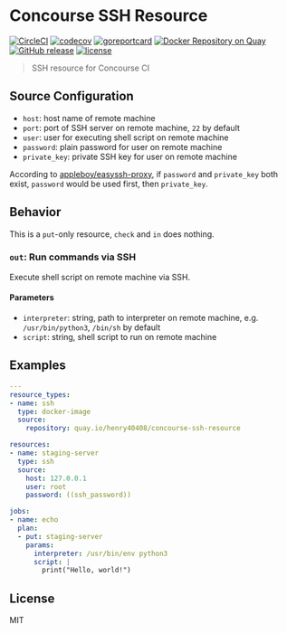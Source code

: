 # Concourse SSH Resource

[![CircleCI](https://circleci.com/gh/henry40408/concourse-ssh-resource.svg?style=shield)](https://circleci.com/gh/henry40408/concourse-ssh-resource) [![codecov](https://codecov.io/gh/henry40408/concourse-ssh-resource/branch/master/graph/badge.svg)](https://codecov.io/gh/henry40408/concourse-ssh-resource) [![goreportcard](https://goreportcard.com/badge/github.com/henry40408/concourse-ssh-resource)](https://goreportcard.com/report/github.com/henry40408/concourse-ssh-resource) [![Docker Repository on Quay](https://quay.io/repository/henry40408/concourse-ssh-resource/status "Docker Repository on Quay")](https://quay.io/repository/henry40408/concourse-ssh-resource) [![GitHub release](https://img.shields.io/github/release/henry40408/concourse-ssh-resource.svg)](https://github.com/henry40408/concourse-ssh-resource) [![license](https://img.shields.io/github/license/henry40408/concourse-ssh-resource.svg)](https://github.com/henry40408/concourse-ssh-resource)

> SSH resource for Concourse CI

## Source Configuration

- `host`: host name of remote machine
- `port`: port of SSH server on remote machine, `22` by default
- `user`: user for executing shell script on remote machine
- `password`: plain password for user on remote machine
- `private_key`: private SSH key for user on remote machine

According to [appleboy/easyssh-proxy](https://github.com/appleboy/easyssh-proxy/blob/b777a323265704a7015f3526c3fe31b4f0daa722/easyssh.go#L69-L105), if `password` and `private_key` both exist, `password` would be used first, then `private_key`.

## Behavior

This is a `put`-only resource, `check` and `in` does nothing.

### `out`: Run commands via SSH

Execute shell script on remote machine via SSH.

#### Parameters

- `interpreter`: string, path to interpreter on remote machine, e.g. `/usr/bin/python3`, `/bin/sh` by default
- `script`: string, shell script to run on remote machine

## Examples

```yaml
---
resource_types:
- name: ssh
  type: docker-image
  source:
    repository: quay.io/henry40408/concourse-ssh-resource

resources:
- name: staging-server
  type: ssh
  source:
    host: 127.0.0.1
    user: root
    password: ((ssh_password))

jobs:
- name: echo
  plan:
  - put: staging-server
    params:
      interpreter: /usr/bin/env python3
      script: |
        print("Hello, world!")
```

## License

MIT
